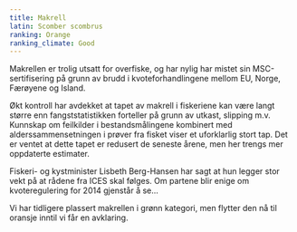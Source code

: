 ```yaml
---
title: Makrell
latin: Scomber scombrus
ranking: Orange
ranking_climate: Good
---
```


Makrellen er trolig utsatt for overfiske, og har nylig har mistet sin MSC-sertifisering på grunn av brudd i kvoteforhandlingene mellom EU, Norge, Færøyene og Island.

Økt kontroll har avdekket at tapet av makrell i fiskeriene kan være langt større enn fangststatistikken forteller på grunn av utkast, slipping m.v. Kunnskap om feilkilder i bestandsmålingene kombinert med alderssammensetningen i prøver fra fisket viser et uforklarlig stort tap. Det er ventet at dette tapet er redusert de seneste årene, men her trengs mer oppdaterte estimater.

Fiskeri- og kystminister Lisbeth Berg-Hansen har sagt at hun legger stor vekt på at rådene fra ICES skal følges. Om partene blir enige om kvoteregulering for 2014 gjenstår å se...

Vi har tidligere plassert makrellen i grønn kategori, men flytter den nå til oransje inntil vi får en avklaring.
